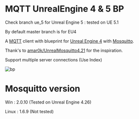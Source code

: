 # MQTT UnrealEngine 4 & 5 BP

Check branch ue_5 for Unreal Engine 5 : tested on UE 5.1

By default master branch is for EU4

A [MQTT](http://mqtt.org) client with blueprint for [Unreal Engine 4](http://unrealengine.com) with [Mosquitto](http://mosquitto.org/).

Thank's to [amar0k/UnrealMosquitto4.21](https://github.com/amar0k/UnrealMosquitto4.21) for the inspiration.

Support multiple server connections (Use Index)

![bp](https://user-images.githubusercontent.com/6116482/117769548-209aee00-b234-11eb-9bbf-b35415330ce7.png)


# Mosquitto version

Win   : 2.0.10  (Tested on Unreal Engine 4.26)

Linux : 1.6.9   (Not tested)
 
